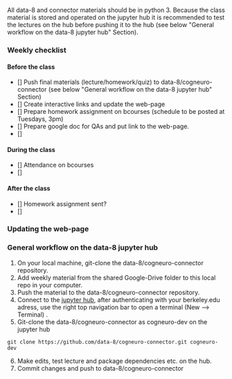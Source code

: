 All data-8 and connector materials should be in python 3. Because the class material is stored and operated on the jupyter hub it is
recommended to test the lectures on the hub before pushing it to the hub (see below  "General workflow on the data-8 jupyter hub" Section).


### Weekly checklist
#### Before the class
- [] Push final materials (lecture/homework/quiz) to data-8/cogneuro-connector (see below  "General workflow on the data-8 jupyter hub" Section)
- [] Create interactive links and update the web-page
- [] Prepare homework assignment on bcourses (schedule to be posted at Tuesdays, 3pm)
- [] Prepare google doc for QAs and put link to the web-page.
- [] 

#### During the class
- [] Attendance on bcourses
- [] 

#### After the class
- [] Homework assignment sent?
- []

### Updating the web-page

### General workflow on the data-8 jupyter hub
1. On your local machine, git-clone the data-8/cogneuro-connector repository.
2. Add weekly material from the shared Google-Drive folder to this local repo in your computer.
3. Push the material to the data-8/cogneuro-connector repository.
4. Connect to the [jupyter hub](https://data8.berkeley.edu), after authenticating with your berkeley.edu adress, use the right top 
navigation bar to open a terminal (New --> Terminal) .
5. Git-clone the data-8/cogneuro-connector as cogneuro-dev on the jupyter hub

  `git clone https://github.com/data-8/cogneuro-connector.git cogneuro-dev` 

6. Make edits, test lecture and package dependencies etc. on the hub.
7. Commit changes and push to data-8/cogneuro-connector


